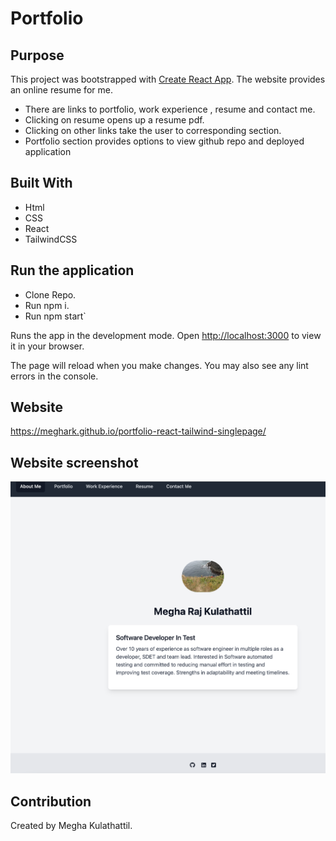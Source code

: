 
# Portfolio

## Purpose
This project was bootstrapped with [Create React App](https://github.com/facebook/create-react-app).
The website provides an online resume for me.
* There are links to portfolio, work experience , resume and contact me.
* Clicking on resume opens up a resume pdf.
* Clicking on other links take the user to corresponding section.
* Portfolio section provides options to view github repo and deployed application

## Built With
* Html
* CSS
* React
* TailwindCSS

## Run the application
* Clone Repo.
* Run npm i.
* Run npm start`

Runs the app in the development mode.
Open [http://localhost:3000](http://localhost:3000) to view it in your browser.

The page will reload when you make changes.
You may also see any lint errors in the console.

## Website
https://meghark.github.io/portfolio-react-tailwind-singlepage/

## Website screenshot
![Mockup for finished website](./src/assets/images/portfolioscreenshot.png)

## Contribution
Created by Megha Kulathattil.
